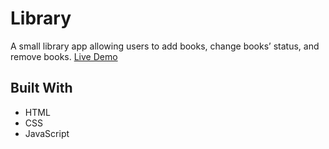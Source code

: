 # Library

A small library app allowing users to add books, change books’ status, and remove books. [Live Demo](https://msun0320.github.io/library)

## Built With

* HTML
* CSS
* JavaScript